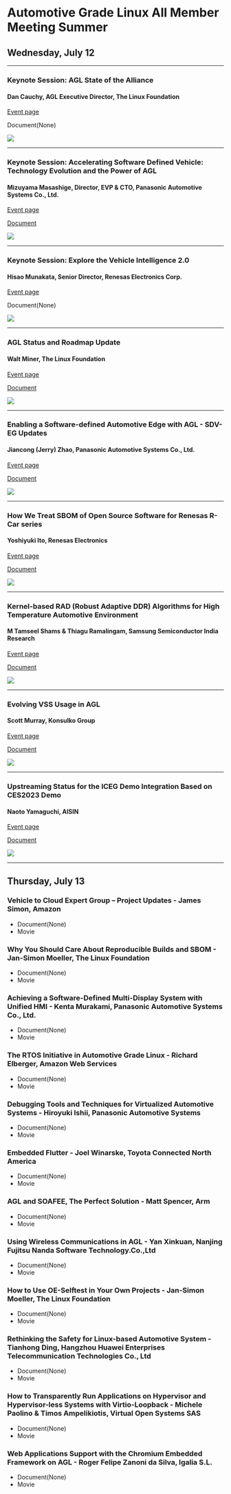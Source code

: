 # Automotive Grade Linux All Member Meeting Summer
## Wednesday, July 12

---
### Keynote Session: AGL State of the Alliance
#### Dan Cauchy, AGL Executive Director, The Linux Foundation

[Event page](https://sched.co/1NlTG)

Document(None)

[![](https://img.youtube.com/vi/AR4yL-stTL4&t=31s/0.jpg)](https://www.youtube.com/watch?v=AR4yL-stTL4&t=31s)

---
### Keynote Session: Accelerating Software Defined Vehicle: Technology Evolution and the Power of AGL
#### Mizuyama Masashige, Director, EVP & CTO, Panasonic Automotive Systems Co., Ltd.

[Event page](https://sched.co/1O3E1)

[Document](https://static.sched.com/hosted_files/aglammsummer23/06/202307_AMMJ_Keynote_Mizuyama.pdf)

[![](https://img.youtube.com/vi/zZxqssEWhMk&t=4s/0.jpg)](https://www.youtube.com/watch?v=zZxqssEWhMk&t=4s)

---
### Keynote Session: Explore the Vehicle Intelligence 2.0
#### Hisao Munakata, Senior Director, Renesas Electronics Corp.

[Event page](https://sched.co/1NlTP)

Document(None)

[![](https://img.youtube.com/vi/YHI8BK-2RfM/0.jpg)](https://www.youtube.com/watch?v=YHI8BK-2RfM)

---
### AGL Status and Roadmap Update
#### Walt Miner, The Linux Foundation

[Event page](https://sched.co/1NlSK)

[Document](https://static.sched.com/hosted_files/aglammsummer23/af/AGL%20Roadmap%20Miner%20AMM%20Summer%202023.pdf)

[![](https://img.youtube.com/vi/myJUCmtyCJU&t=131s/0.jpg)](https://www.youtube.com/watch?v=myJUCmtyCJU&t=131s)

---
### Enabling a Software-defined Automotive Edge with AGL - SDV-EG Updates
#### Jiancong (Jerry) Zhao, Panasonic Automotive Systems Co., Ltd.

[Event page](https://sched.co/1NlVR)

[Document](https://static.sched.com/hosted_files/aglammsummer23/b8/2023_AGL-AMM_Enabling%20a%20Software-defined%20Automotive%20Edge%20with%20AGL%20-%20SDV-EG%20Updates%20.pdf)

[![](https://img.youtube.com/vi/A6Nwk_obBFw/0.jpg)](https://www.youtube.com/watch?v=A6Nwk_obBFw)

---
### How We Treat SBOM of Open Source Software for Renesas R-Car series
#### Yoshiyuki Ito, Renesas Electronics

[Event page](https://sched.co/1NlSB)

[Document](https://static.sched.com/hosted_files/aglammsummer23/eb/SBOM_ON_RCAR_OSS_AGLAMM202307.pdf)

[![](https://img.youtube.com/vi/c5FHTqvH7FY/0.jpg)](https://www.youtube.com/watch?v=c5FHTqvH7FY)

---
### Kernel-based RAD (Robust Adaptive DDR) Algorithms for High Temperature Automotive Environment 
#### M Tamseel Shams & Thiagu Ramalingam, Samsung Semiconductor India Research

[Event page](https://sched.co/1NlSE)

[Document](https://static.sched.com/hosted_files/aglammsummer23/12/Kernel%20based%20RAD%20%28Robust%20Adaptive%20DDR%29%20algorithms%20for%20High%20Temperature%20Automotive%20Environment.pptx.pdf)

[![](https://img.youtube.com/vi/5902wFmc9KQ/0.jpg)](https://www.youtube.com/watch?v=5902wFmc9KQ)

---
### Evolving VSS Usage in AGL
#### Scott Murray, Konsulko Group

[Event page](https://sched.co/1NlSH)

[Document](https://static.sched.com/hosted_files/aglammsummer23/35/Evolving%20VSS%20Usage%20in%20AGL.pdf)

[![](https://img.youtube.com/vi/YL3pYKsNzZQ/0.jpg)](https://www.youtube.com/watch?v=YL3pYKsNzZQ)

---
### Upstreaming Status for the ICEG Demo Integration Based on CES2023 Demo
#### Naoto Yamaguchi, AISIN

[Event page](https://sched.co/1NmE9)

[Document](https://static.sched.com/hosted_files/aglammsummer23/3f/AGL_amm2023jp_pdf.pdf)

[![](https://img.youtube.com/vi/7rBRsY-j6Eo&t=1421s/0.jpg)](https://www.youtube.com/watch?v=7rBRsY-j6Eo&t=1421s)

---
## Thursday, July 13
### Vehicle to Cloud Expert Group – Project Updates - James Simon, Amazon

- Document(None)
- Movie
 
### Why You Should Care About Reproducible Builds and SBOM - Jan-Simon Moeller, The Linux Foundation

- Document(None)
- Movie

### Achieving a Software-Defined Multi-Display System with Unified HMI - Kenta Murakami, Panasonic Automotive Systems Co., Ltd.

- Document(None)
- Movie
 
### The RTOS Initiative in Automotive Grade Linux - Richard Elberger, Amazon Web Services

- Document(None)
- Movie

### Debugging Tools and Techniques for Virtualized Automotive Systems - Hiroyuki Ishii, Panasonic Automotive Systems

- Document(None)
- Movie
 
### Embedded Flutter - Joel Winarske, Toyota Connected North America

- Document(None)
- Movie

### AGL and SOAFEE, The Perfect Solution - Matt Spencer, Arm

- Document(None)
- Movie
 
### Using Wireless Communications in AGL - Yan Xinkuan, Nanjing Fujitsu Nanda Software Technology.Co.,Ltd

- Document(None)
- Movie

### How to Use OE-Selftest in Your Own Projects - Jan-Simon Moeller, The Linux Foundation

- Document(None)
- Movie

### Rethinking the Safety for Linux-based Automotive System - Tianhong Ding, Hangzhou Huawei Enterprises Telecommunication Technologies Co., Ltd

- Document(None)
- Movie

### How to Transparently Run Applications on Hypervisor and Hypervisor-less Systems with Virtio-Loopback - Michele Paolino & Timos Ampelikiotis, Virtual Open Systems SAS

- Document(None)
- Movie

### Web Applications Support with the Chromium Embedded Framework on AGL - Roger Felipe Zanoni da Silva, Igalia S.L.

- Document(None)
- Movie

